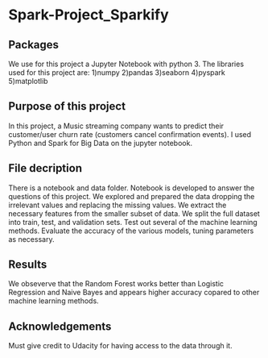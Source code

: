 # Spark-Project_Sparkify

## Packages

We use for this project a Jupyter Notebook with python 3. The libraries used for this project are:
1)numpy
2)pandas 
3)seaborn
4)pyspark
5)matplotlib

## Purpose of this project

 In this project, a Music streaming company wants to predict their customer/user churn rate (customers cancel confirmation events). I used Python and Spark for Big Data on the jupyter notebook.

## File  decription

There is a notebook and data folder. Notebook is developed to answer the questions of this project. We explored and prepared the data dropping the irrelevant values and replacing the missing values. We extract the necessary features from the smaller subset of data. We split the full dataset into train, test, and validation sets. Test out several of the machine learning methods. Evaluate the accuracy of the various models, tuning parameters as necessary.

## Results

We obseverve that the Random Forest works better than Logistic Regression and Naive Bayes and appears higher accuracy copared to other machine learning methods.

## Acknowledgements

Must give credit to Udacity for having access to the data through it.



